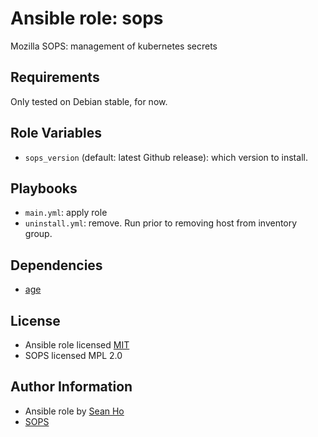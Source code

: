 # Ansible role: sops
Mozilla SOPS: management of kubernetes secrets

## Requirements
Only tested on Debian stable, for now.

## Role Variables
+ `sops_version` (default: latest Github release): which version to install.

## Playbooks
+ `main.yml`: apply role
+ `uninstall.yml`: remove. Run prior to removing host from inventory group.

## Dependencies
+ [age](https://github.com/ho-ansible/age)

## License
+ Ansible role licensed [MIT](LICENSE)
+ SOPS licensed MPL 2.0

## Author Information
+ Ansible role by [Sean Ho](https://github.com/ho-ansible/)
+ [SOPS](https://getsops.io/)
